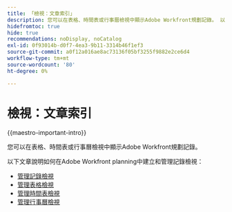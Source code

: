 ```yaml
---
title: 「檢視：文章索引」
description: 您可以在表格、時間表或行事曆檢視中顯示Adobe Workfront規劃記錄。 以下文章說明如何建立和管理Adobe Workfront規劃記錄檢視。
hidefromtoc: true
hide: true
recommendations: noDisplay, noCatalog
exl-id: 0f93014b-d0f7-4ea3-9b11-3314b46f1ef3
source-git-commit: a0f12a016ae8ac73136f05bf3255f9882e2ce6d4
workflow-type: tm+mt
source-wordcount: '80'
ht-degree: 0%

---
```


<!--
---
title: Views overview
description: The following articles describe how you can create and manage Adobe Maestro record views.
hidefromtoc: yes
author: Alina
feature: Work Management
role: User
hide: yes
---
-->

<!--udpate the metadata with real information when making this available in TOC and in the left nav-->

# 檢視：文章索引

{{maestro-important-intro}}

您可以在表格、時間表或行事曆檢視中顯示Adobe Workfront規劃記錄。

以下文章說明如何在Adobe Workfront planning中建立和管理記錄檢視：

* [管理記錄檢視](../views/manage-record-views.md)
* [管理表格檢視](../views/manage-the-table-view.md)
* [管理時間表檢視](../views/manage-the-timeline-view.md)
* [管理行事曆檢視](/help/quicksilver/maestro/views/manage-the-calendar-view.md)
